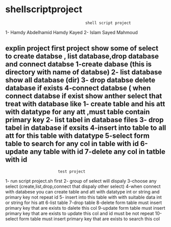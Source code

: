 # shellscriptproject

                                       shell script project
1- Hamdy Abdelhamid Hamdy Kayed
2- Islam Sayed Mahmoud

explin project
first project show some of select to create databse , list database,drop database and connect databse
1-create dabase (this is directory with name of databse)
2- list database show all database (dir)
3- drop databse delete database if exists 
4-connect databse (
when connect databse if exist show anther select that treat with database like
1- create table and his att with datatype for any att ,must table contain primary key
2- list tabel in database files
3- drop tabel in database if exsits
4-insert into table to all att for this table with datatype
5-select form table to search for any col in table with id
6-update any table with id
7-delete any col in tatble with id
  ------------------------------------------------------
                           test project
1- run script project.sh first 
2- group of select will dispaly 
3-choose any select (create,list,drop,connect that dispaly other select)
4-when connect with databese you can create table and att with datatype int or string and primary key not repeat id 
5- insert into this table with with suitable data int or string for his att
6-list table
7-drop table
8-delete form table must insert primary key that are exists to dalete this col
9-update form table must insert primary key that are exists to update this col and id must be not repeat
10-select form table must insert primary key that are exists to search this col 
